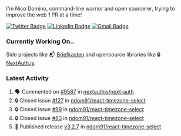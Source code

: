 
I'm Nico Domino, command-line warrior and open sourcerer, trying to improve the web 1 PR at a time!

[![Twitter Badge](https://img.shields.io/badge/-@ndom91-1ca0f1?style=flat-square&labelColor=1ca0f1&logo=twitter&logoColor=white&link=https://twitter.com/ndom91)](https://twitter.com/ndom91) [![Linkedin Badge](https://img.shields.io/badge/-ndom91-blue?style=flat-square&logo=Linkedin&logoColor=white&link=https://www.linkedin.com/in/ndom91/)](https://www.linkedin.com/in/ndom91/) [![Gmail Badge](https://img.shields.io/badge/-yo@ndo.dev-c14438?style=flat-square&logo=mail.ru&logoColor=white&link=mailto:yo@ndo.dev)](mailto:yo@ndo.dev)

### Currently Working On..

Side projects like 📬 [Briefkasten](https://briefkastenhq.com) and opensource libraries like 🔒 [NextAuth.js](https://github.com/nextauthjs/next-auth).

<!--START_SECTION_PROFILE_VIEWS:readme-info-->
<!--END_SECTION_PROFILE_VIEWS:readme-info-->

<!--START_SECTION_DAILY_COMMIT:readme-info-->
<!--END_SECTION_DAILY_COMMIT:readme-info-->

<!--START_SECTION_WEEKLY_COMMIT:readme-info-->
<!--END_SECTION_WEEKLY_COMMIT:readme-info-->

### Latest Activity

<!--START_SECTION:activity-->
1. 🗣 Commented on [#9587](https://github.com/nextauthjs/next-auth/pull/9587#issuecomment-2246049579) in [nextauthjs/next-auth](https://github.com/nextauthjs/next-auth)
2. 🔒 Closed issue [#127](https://github.com/ndom91/react-timezone-select/issues/127) in [ndom91/react-timezone-select](https://github.com/ndom91/react-timezone-select)
3. 🔒 Closed issue [#99](https://github.com/ndom91/react-timezone-select/issues/99) in [ndom91/react-timezone-select](https://github.com/ndom91/react-timezone-select)
4. 🔒 Closed issue [#83](https://github.com/ndom91/react-timezone-select/issues/83) in [ndom91/react-timezone-select](https://github.com/ndom91/react-timezone-select)
5. 🚀 Published release [v3.2.7](https://github.com/ndom91/react-timezone-select/releases/tag/v3.2.7) in [ndom91/react-timezone-select](https://github.com/ndom91/react-timezone-select)
<!--END_SECTION:activity-->
